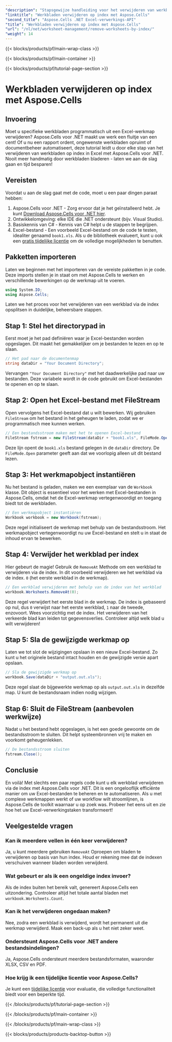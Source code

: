 ```yaml
---
"description": "Stapsgewijze handleiding voor het verwijderen van werkbladen op index met Aspose.Cells voor .NET. Stroomlijn uw Excel-documentbeheer eenvoudig."
"linktitle": "Werkbladen verwijderen op index met Aspose.Cells"
"second_title": "Aspose.Cells .NET Excel-verwerkings-API"
"title": "Werkbladen verwijderen op index met Aspose.Cells"
"url": "/nl/net/worksheet-management/remove-worksheets-by-index/"
"weight": 14
---
```


{{< blocks/products/pf/main-wrap-class >}}

{{< blocks/products/pf/main-container >}}

{{< blocks/products/pf/tutorial-page-section >}}

# Werkbladen verwijderen op index met Aspose.Cells

## Invoering
Moet u specifieke werkbladen programmatisch uit een Excel-werkmap verwijderen? Aspose.Cells voor .NET maakt uw werk een fluitje van een cent! Of u nu een rapport ordent, ongewenste werkbladen opruimt of documentbeheer automatiseert, deze tutorial leidt u door elke stap van het verwijderen van werkbladen op index in Excel met Aspose.Cells voor .NET. Nooit meer handmatig door werkbladen bladeren - laten we aan de slag gaan en tijd besparen!
## Vereisten
Voordat u aan de slag gaat met de code, moet u een paar dingen paraat hebben:
1. Aspose.Cells voor .NET - Zorg ervoor dat je het geïnstalleerd hebt. Je kunt [Download Aspose.Cells voor .NET hier](https://releases.aspose.com/cells/net/).
2. Ontwikkelomgeving: elke IDE die .NET ondersteunt (bijv. Visual Studio).
3. Basiskennis van C# - Kennis van C# helpt u de stappen te begrijpen.
4. Excel-bestand - Een voorbeeld Excel-bestand om de code te testen, idealiter genaamd `book1.xls`.
Als u de bibliotheek evalueert, kunt u ook een [gratis tijdelijke licentie](https://purchase.aspose.com/temporary-license/) om de volledige mogelijkheden te benutten.
## Pakketten importeren
Laten we beginnen met het importeren van de vereiste pakketten in je code. Deze imports stellen je in staat om met Aspose.Cells te werken en verschillende bewerkingen op de werkmap uit te voeren.
```csharp
using System.IO;
using Aspose.Cells;
```
Laten we het proces voor het verwijderen van een werkblad via de index opsplitsen in duidelijke, beheersbare stappen.
## Stap 1: Stel het directorypad in
Eerst moet je het pad definiëren waar je Excel-bestanden worden opgeslagen. Dit maakt het gemakkelijker om je bestanden te lezen en op te slaan.
```csharp
// Het pad naar de documentenmap
string dataDir = "Your Document Directory";
```
Vervangen `"Your Document Directory"` met het daadwerkelijke pad naar uw bestanden. Deze variabele wordt in de code gebruikt om Excel-bestanden te openen en op te slaan.
## Stap 2: Open het Excel-bestand met FileStream
Open vervolgens het Excel-bestand dat u wilt bewerken. Wij gebruiken `FileStream` om het bestand in het geheugen te laden, zodat we er programmatisch mee kunnen werken.
```csharp
// Een bestandsstroom maken met het te openen Excel-bestand
FileStream fstream = new FileStream(dataDir + "book1.xls", FileMode.Open);
```
Deze lijn opent de `book1.xls` bestand gelegen in de `dataDir` directory. De `FileMode.Open` parameter geeft aan dat we voorlopig alleen uit dit bestand lezen.
## Stap 3: Het werkmapobject instantiëren
Nu het bestand is geladen, maken we een exemplaar van de `Workbook` klasse. Dit object is essentieel voor het werken met Excel-bestanden in Aspose.Cells, omdat het de Excel-werkmap vertegenwoordigt en toegang biedt tot de werkbladen.
```csharp
// Een werkmapobject instantiëren
Workbook workbook = new Workbook(fstream);
```
Deze regel initialiseert de werkmap met behulp van de bestandsstroom. Het werkmapobject vertegenwoordigt nu uw Excel-bestand en stelt u in staat de inhoud ervan te bewerken.
## Stap 4: Verwijder het werkblad per index
Hier gebeurt de magie! Gebruik de `RemoveAt` Methode om een werkblad te verwijderen via de index. In dit voorbeeld verwijderen we het werkblad via de index. `0` (het eerste werkblad in de werkmap).
```csharp
// Een werkblad verwijderen met behulp van de index van het werkblad
workbook.Worksheets.RemoveAt(0);
```
Deze regel verwijdert het eerste blad in de werkmap. De index is gebaseerd op nul, dus `0` verwijst naar het eerste werkblad, `1` naar de tweede, enzovoort.
Wees voorzichtig met de index. Het verwijderen van het verkeerde blad kan leiden tot gegevensverlies. Controleer altijd welk blad u wilt verwijderen!
## Stap 5: Sla de gewijzigde werkmap op
Laten we tot slot de wijzigingen opslaan in een nieuw Excel-bestand. Zo kunt u het originele bestand intact houden en de gewijzigde versie apart opslaan.
```csharp
// Sla de gewijzigde werkmap op
workbook.Save(dataDir + "output.out.xls");
```
Deze regel slaat de bijgewerkte werkmap op als `output.out.xls` in dezelfde map. U kunt de bestandsnaam indien nodig wijzigen.
## Stap 6: Sluit de FileStream (aanbevolen werkwijze)
Nadat u het bestand hebt opgeslagen, is het een goede gewoonte om de bestandsstroom te sluiten. Dit helpt systeembronnen vrij te maken en voorkomt geheugenlekken.
```csharp
// De bestandsstroom sluiten
fstream.Close();
```
## Conclusie
En voilà! Met slechts een paar regels code kunt u elk werkblad verwijderen via de index met Aspose.Cells voor .NET. Dit is een ongelooflijk efficiënte manier om uw Excel-bestanden te beheren en te automatiseren. Als u met complexe werkmappen werkt of uw workflow wilt stroomlijnen, is Aspose.Cells de toolkit waarnaar u op zoek was. Probeer het eens uit en zie hoe het uw Excel-verwerkingstaken transformeert!

## Veelgestelde vragen
### Kan ik meerdere vellen in één keer verwijderen?  
Ja, u kunt meerdere gebruiken `RemoveAt` Oproepen om bladen te verwijderen op basis van hun index. Houd er rekening mee dat de indexen verschuiven wanneer bladen worden verwijderd.
### Wat gebeurt er als ik een ongeldige index invoer?  
Als de index buiten het bereik valt, genereert Aspose.Cells een uitzondering. Controleer altijd het totale aantal bladen met `workbook.Worksheets.Count`.
### Kan ik het verwijderen ongedaan maken?  
Nee, zodra een werkblad is verwijderd, wordt het permanent uit die werkmap verwijderd. Maak een back-up als u het niet zeker weet.
### Ondersteunt Aspose.Cells voor .NET andere bestandsindelingen?  
Ja, Aspose.Cells ondersteunt meerdere bestandsformaten, waaronder XLSX, CSV en PDF.
### Hoe krijg ik een tijdelijke licentie voor Aspose.Cells?  
Je kunt een [tijdelijke licentie](https://purchase.aspose.com/temporary-license/) voor evaluatie, die volledige functionaliteit biedt voor een beperkte tijd.


{{< /blocks/products/pf/tutorial-page-section >}}

{{< /blocks/products/pf/main-container >}}

{{< /blocks/products/pf/main-wrap-class >}}

{{< blocks/products/products-backtop-button >}}